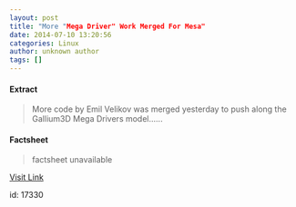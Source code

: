 ```yaml
---
layout: post
title: "More "Mega Driver" Work Merged For Mesa"
date: 2014-07-10 13:20:56
categories: Linux
author: unknown author
tags: []
---
```



#### Extract
>More code by Emil Velikov was merged yesterday to push along the Gallium3D Mega Drivers model......

#### Factsheet
>factsheet unavailable

[Visit Link](http://www.phoronix.com/vr.php?view=MTczOTM)

id:   17330


